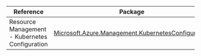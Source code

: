 | Reference | Package | Source |
|---|---|---|
|Resource Management - Kubernetes Configuration|[Microsoft.Azure.Management.KubernetesConfiguration](https://www.nuget.org/packages/Microsoft.Azure.Management.KubernetesConfiguration)|[GitHub](https://github.com/Azure/azure-sdk-for-net/blob/main/)|

